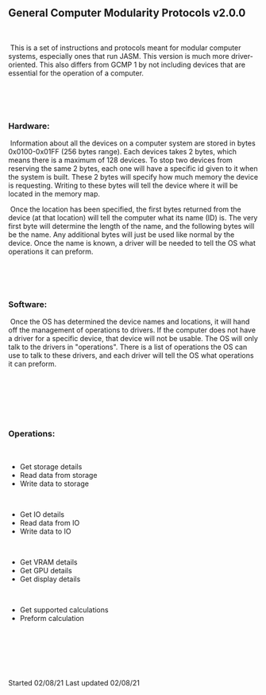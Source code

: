 ## General Computer Modularity Protocols v2.0.0

<br />

​	This is a set of instructions and protocols meant for modular computer systems, especially ones that run JASM. This version is much more driver-oriented. This also differs from GCMP 1 by not including devices that are essential for the operation of a computer.

<br />
<br />
<br />

### Hardware:

​	Information about all the devices on a computer system are stored in bytes 0x0100-0x01FF (256 bytes range). Each devices takes 2 bytes, which means there is a maximum of 128 devices. To stop two devices from reserving the same 2 bytes, each one will have a specific id given to it when the system is built. These 2 bytes will specify how much memory the device is requesting. Writing to these bytes will tell the device where it will be located in the memory map.

​	Once the location has been specified, the first bytes returned from the device (at that location) will tell the computer what its name (ID) is. The very first byte will determine the length of the name, and the following bytes will be the name. Any additional bytes will just be used like normal by the device. Once the name is known, a driver will be needed to tell the OS what operations it can preform.

<br />
<br />
<br />

### Software:

​	Once the OS has determined the device names and locations, it will hand off the management of operations to drivers. If the computer does not have a driver for a specific device, that device will not be usable. The OS will only talk to the drivers in "operations". There is a list of operations the OS can use to talk to these drivers, and each driver will tell the OS what operations it can preform.

<br />
<br />
<br />
<br />
<br />

### Operations:

<br />

- Get storage details
- Read data from storage
- Write data to storage

<br />

- Get IO details
- Read data from IO
- Write data to IO

<br />

- Get VRAM details
- Get GPU details
- Get display details

<br />

- Get supported calculations
- Preform calculation

<br />
<br />
<br />
<br />
<br />

Started 02/08/21
Last updated 02/08/21